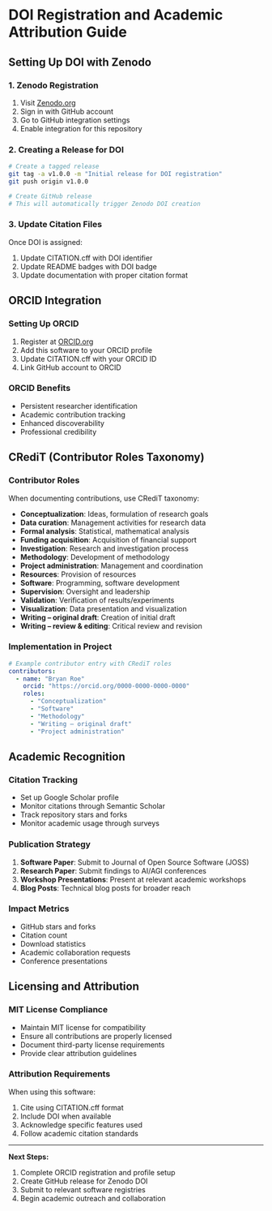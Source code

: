 # DOI Registration and Academic Attribution Guide

## Setting Up DOI with Zenodo

### 1. Zenodo Registration
1. Visit [Zenodo.org](https://zenodo.org/)
2. Sign in with GitHub account
3. Go to GitHub integration settings
4. Enable integration for this repository

### 2. Creating a Release for DOI
```bash
# Create a tagged release
git tag -a v1.0.0 -m "Initial release for DOI registration"
git push origin v1.0.0

# Create GitHub release
# This will automatically trigger Zenodo DOI creation
```

### 3. Update Citation Files
Once DOI is assigned:
1. Update CITATION.cff with DOI identifier
2. Update README badges with DOI badge
3. Update documentation with proper citation format

## ORCID Integration

### Setting Up ORCID
1. Register at [ORCID.org](https://orcid.org/)
2. Add this software to your ORCID profile
3. Update CITATION.cff with your ORCID ID
4. Link GitHub account to ORCID

### ORCID Benefits
- Persistent researcher identification
- Academic contribution tracking
- Enhanced discoverability
- Professional credibility

## CRediT (Contributor Roles Taxonomy)

### Contributor Roles
When documenting contributions, use CRediT taxonomy:

- **Conceptualization**: Ideas, formulation of research goals
- **Data curation**: Management activities for research data
- **Formal analysis**: Statistical, mathematical analysis
- **Funding acquisition**: Acquisition of financial support
- **Investigation**: Research and investigation process
- **Methodology**: Development of methodology
- **Project administration**: Management and coordination
- **Resources**: Provision of resources
- **Software**: Programming, software development
- **Supervision**: Oversight and leadership
- **Validation**: Verification of results/experiments
- **Visualization**: Data presentation and visualization
- **Writing – original draft**: Creation of initial draft
- **Writing – review & editing**: Critical review and revision

### Implementation in Project
```yaml
# Example contributor entry with CRediT roles
contributors:
  - name: "Bryan Roe"
    orcid: "https://orcid.org/0000-0000-0000-0000"
    roles:
      - "Conceptualization"
      - "Software"
      - "Methodology"
      - "Writing – original draft"
      - "Project administration"
```

## Academic Recognition

### Citation Tracking
- Set up Google Scholar profile
- Monitor citations through Semantic Scholar
- Track repository stars and forks
- Monitor academic usage through surveys

### Publication Strategy
1. **Software Paper**: Submit to Journal of Open Source Software (JOSS)
2. **Research Paper**: Submit findings to AI/AGI conferences
3. **Workshop Presentations**: Present at relevant academic workshops
4. **Blog Posts**: Technical blog posts for broader reach

### Impact Metrics
- GitHub stars and forks
- Citation count
- Download statistics
- Academic collaboration requests
- Conference presentations

## Licensing and Attribution

### MIT License Compliance
- Maintain MIT license for compatibility
- Ensure all contributions are properly licensed
- Document third-party license requirements
- Provide clear attribution guidelines

### Attribution Requirements
When using this software:
1. Cite using CITATION.cff format
2. Include DOI when available
3. Acknowledge specific features used
4. Follow academic citation standards

---

**Next Steps:**
1. Complete ORCID registration and profile setup
2. Create GitHub release for Zenodo DOI
3. Submit to relevant software registries
4. Begin academic outreach and collaboration

